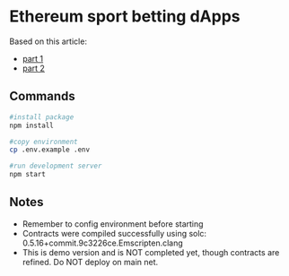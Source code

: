 # Ethereum sport betting dApps
Based on this article:
- [part 1](https://medium.com/coinmonks/create-a-sports-betting-dapp-on-the-ethereum-blockchain-part-1-1f69f908b939)
- [part 2](https://medium.com/coinmonks/tutorial-create-a-sports-betting-dapp-on-the-ethereum-blockchain-part-2-cd4753afe702)

## Commands
```bash
#install package
npm install

#copy environment
cp .env.example .env

#run development server
npm start
```

## Notes
- Remember to config environment before starting
- Contracts were compiled successfully using solc: 0.5.16+commit.9c3226ce.Emscripten.clang
- This is demo version and is NOT completed yet, though contracts are refined. Do NOT deploy on main net.
